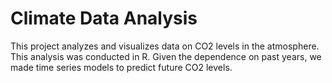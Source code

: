 # Climate Data Analysis

This project analyzes and visualizes data on CO2 levels in the atmosphere. This analysis was conducted in R. Given the dependence on past years, we made time series models to predict future CO2 levels.

